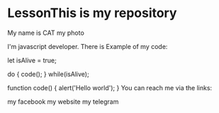 # LessonThis is my repository
My name is CAT
my photo

I'm javascript developer. There is Example of my code:

  let isAlive = true;
  
  do {
    code();
  }
  while(isAlive);
  
  function code() {
    alert('Hello world');
  }
You can reach me via the links:

my facebook
my website
my telegram
